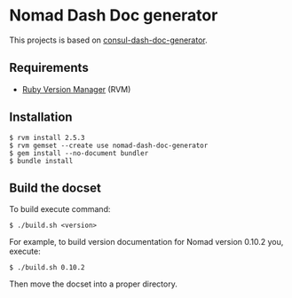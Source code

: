 # Nomad Dash Doc generator

This projects is based on [consul-dash-doc-generator](https://github.com/bartoszj/consul-dash-doc-generator).

## Requirements

* [Ruby Version Manager](https://rvm.io/) (RVM)

## Installation

```shell
$ rvm install 2.5.3
$ rvm gemset --create use nomad-dash-doc-generator
$ gem install --no-document bundler
$ bundle install
```

## Build the docset

To build execute command:

```shell
$ ./build.sh <version>
```

For example, to build version documentation for Nomad version 0.10.2 you, execute:

```shell
$ ./build.sh 0.10.2
```

Then move the docset into a proper directory.
